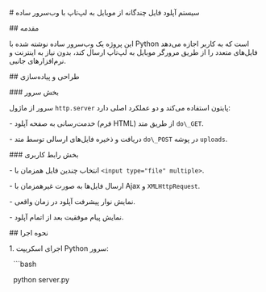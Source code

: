 \# سیستم آپلود فایل چندگانه از موبایل به لپ‌تاپ با وب‌سرور ساده



\## مقدمه



این پروژه یک وب‌سرور ساده نوشته شده با Python است که به کاربر اجازه می‌دهد فایل‌های متعدد را از طریق مرورگر موبایل به لپ‌تاپ ارسال کند، بدون نیاز به اینترنت و نرم‌افزارهای جانبی.



\## طراحی و پیاده‌سازی



\### بخش سرور



سرور از ماژول `http.server` پایتون استفاده می‌کند و دو عملکرد اصلی دارد:



\- خدمت‌رسانی به صفحه آپلود (فرم HTML) از طریق متد `do\_GET`.  

\- دریافت و ذخیره فایل‌های ارسالی توسط متد `do\_POST` در پوشه `uploads`.



\### بخش رابط کاربری



\- انتخاب چندین فایل همزمان با `<input type="file" multiple>`.  

\- ارسال فایل‌ها به صورت غیرهمزمان با Ajax و `XMLHttpRequest`.  

\- نمایش نوار پیشرفت آپلود در زمان واقعی.  

\- نمایش پیام موفقیت بعد از اتمام آپلود.



\## نحوه اجرا



1\. اجرای اسکریپت Python سرور:  

&nbsp;  ```bash

&nbsp;  python server.py



